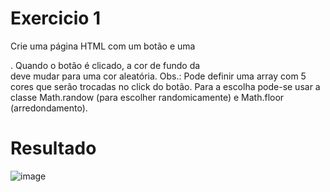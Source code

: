 # Exercicio 1
Crie uma página HTML com um botão e uma <div>. Quando o botão é clicado, a cor de
fundo da <div> deve mudar para uma cor aleatória.
Obs.: Pode definir uma array com 5 cores que serão trocadas no click do botão. Para a escolha pode-se usar a classe
Math.randow (para escolher randomicamente) e Math.floor (arredondamento).

# Resultado
![image](https://github.com/soaresy/AC2/assets/144077766/e68dcbe7-42af-4ec8-9fba-34d6740b0cd6)
